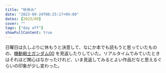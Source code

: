 ```yaml
---
title: "秋休み"
date: "2023-09-24T08:25:17+09:00"
dates: [2023/09]
cover: ""
tags: ["day off"]
showFullContent: true
---
```


日曜日は久しぶりに休もうと決意して、なにか本でも読もうと思っていたものの、[機動戦士ガンダム00](https://ja.wikipedia.org/wiki/%E6%A9%9F%E5%8B%95%E6%88%A6%E5%A3%AB%E3%82%AC%E3%83%B3%E3%83%80%E3%83%A000) を見返したりしていた。リアルタイムでみていたときはそれほど関心はなかったけれど、いま見返してみるとよい作品だなと思えるぐらいの印象が少し変わった。
